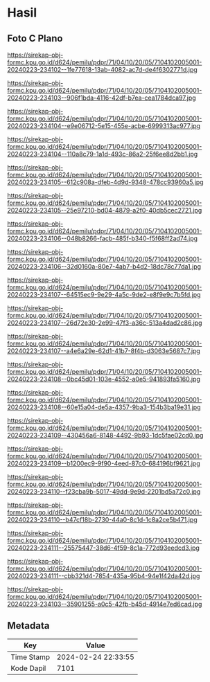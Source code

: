 # Hasil

## Foto C Plano

https://sirekap-obj-formc.kpu.go.id/d624/pemilu/pdpr/71/04/10/20/05/7104102005001-20240223-234102--1fe77618-13ab-4082-ac7d-de4f6302771d.jpg

https://sirekap-obj-formc.kpu.go.id/d624/pemilu/pdpr/71/04/10/20/05/7104102005001-20240223-234103--906f1bda-4116-42df-b7ea-cea1784dca97.jpg

https://sirekap-obj-formc.kpu.go.id/d624/pemilu/pdpr/71/04/10/20/05/7104102005001-20240223-234104--e9e06712-5e15-455e-acbe-6999313ac977.jpg

https://sirekap-obj-formc.kpu.go.id/d624/pemilu/pdpr/71/04/10/20/05/7104102005001-20240223-234104--110a8c79-1a1d-493c-86a2-25f6ee8d2bb1.jpg

https://sirekap-obj-formc.kpu.go.id/d624/pemilu/pdpr/71/04/10/20/05/7104102005001-20240223-234105--612c908a-dfeb-4d9d-9348-478cc93960a5.jpg

https://sirekap-obj-formc.kpu.go.id/d624/pemilu/pdpr/71/04/10/20/05/7104102005001-20240223-234105--25e97210-bd04-4879-a2f0-40db5cec2721.jpg

https://sirekap-obj-formc.kpu.go.id/d624/pemilu/pdpr/71/04/10/20/05/7104102005001-20240223-234106--048b8266-facb-485f-b340-f5f68ff2ad74.jpg

https://sirekap-obj-formc.kpu.go.id/d624/pemilu/pdpr/71/04/10/20/05/7104102005001-20240223-234106--32d0160a-80e7-4ab7-b4d2-18dc78c77da1.jpg

https://sirekap-obj-formc.kpu.go.id/d624/pemilu/pdpr/71/04/10/20/05/7104102005001-20240223-234107--64515ec9-9e29-4a5c-9de2-e8f9e9c7b5fd.jpg

https://sirekap-obj-formc.kpu.go.id/d624/pemilu/pdpr/71/04/10/20/05/7104102005001-20240223-234107--26d72e30-2e99-47f3-a36c-513a4dad2c86.jpg

https://sirekap-obj-formc.kpu.go.id/d624/pemilu/pdpr/71/04/10/20/05/7104102005001-20240223-234107--a4e6a29e-62d1-41b7-8f4b-d3063e5687c7.jpg

https://sirekap-obj-formc.kpu.go.id/d624/pemilu/pdpr/71/04/10/20/05/7104102005001-20240223-234108--0bc45d01-103e-4552-a0e5-941893fa5160.jpg

https://sirekap-obj-formc.kpu.go.id/d624/pemilu/pdpr/71/04/10/20/05/7104102005001-20240223-234108--60e15a04-de5a-4357-9ba3-154b3ba19e31.jpg

https://sirekap-obj-formc.kpu.go.id/d624/pemilu/pdpr/71/04/10/20/05/7104102005001-20240223-234109--430456a6-8148-4492-9b93-1dc5fae02cd0.jpg

https://sirekap-obj-formc.kpu.go.id/d624/pemilu/pdpr/71/04/10/20/05/7104102005001-20240223-234109--b1200ec9-9f90-4eed-87c0-684196bf9621.jpg

https://sirekap-obj-formc.kpu.go.id/d624/pemilu/pdpr/71/04/10/20/05/7104102005001-20240223-234110--f23cba9b-5017-49dd-9e9d-2201bd5a72c0.jpg

https://sirekap-obj-formc.kpu.go.id/d624/pemilu/pdpr/71/04/10/20/05/7104102005001-20240223-234110--b47cf18b-2730-44a0-8c1d-1c8a2ce5b471.jpg

https://sirekap-obj-formc.kpu.go.id/d624/pemilu/pdpr/71/04/10/20/05/7104102005001-20240223-234111--25575447-38d6-4f59-8c1a-772d93eedcd3.jpg

https://sirekap-obj-formc.kpu.go.id/d624/pemilu/pdpr/71/04/10/20/05/7104102005001-20240223-234111--cbb321d4-7854-435a-95b4-94e1f42da42d.jpg

https://sirekap-obj-formc.kpu.go.id/d624/pemilu/pdpr/71/04/10/20/05/7104102005001-20240223-234103--35901255-a0c5-42fb-b45d-4914e7ed6cad.jpg


## Metadata

| Key        | Value               |
| ---------- | ------------------- |
| Time Stamp | 2024-02-24 22:33:55 |
| Kode Dapil | 7101                |



